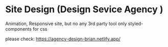 # Site Design (Design Sevice Agency )

Animation, Responsive site, but no any 3rd party tool only styled-components for css

please check: https://agency-design-brian.netlify.app/

